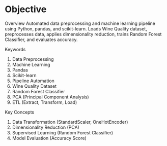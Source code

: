 # Objective
Overview
Automated data preprocessing and machine learning pipeline using Python, pandas, and scikit-learn. Loads Wine Quality dataset, preprocesses data, applies dimensionality reduction, trains Random Forest Classifier, and evaluates accuracy.

Keywords
1. Data Preprocessing
2. Machine Learning
3. Pandas
4. Scikit-learn
5. Pipeline Automation
6. Wine Quality Dataset
7. Random Forest Classifier
8. PCA (Principal Component Analysis)
9. ETL (Extract, Transform, Load)

Key Concepts
1. Data Transformation (StandardScaler, OneHotEncoder)
2. Dimensionality Reduction (PCA)
3. Supervised Learning (Random Forest Classifier)
4. Model Evaluation (Accuracy Score)
